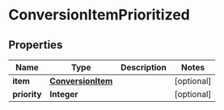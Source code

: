 

# ConversionItemPrioritized


## Properties

| Name | Type | Description | Notes |
|------------ | ------------- | ------------- | -------------|
|**item** | [**ConversionItem**](ConversionItem.md) |  |  [optional] |
|**priority** | **Integer** |  |  [optional] |



